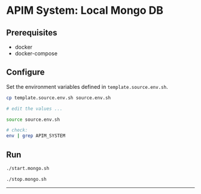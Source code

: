 # APIM System: Local Mongo DB

## Prerequisites

- docker
- docker-compose

## Configure

Set the environment variables defined in `template.source.env.sh`.

```bash
cp template.source.env.sh source.env.sh

# edit the values ...

source source.env.sh

# check:
env | grep APIM_SYSTEM
```

## Run

```bash
./start.mongo.sh
```

```bash
./stop.mongo.sh
```


---
